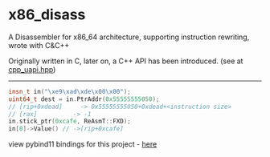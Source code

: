 # x86_disass
A Disassembler for x86_64 architecture, supporting instruction rewriting, wrote with C&amp;C++

Originally written in C, later on, a C++ API has been introduced. (see at [cpp_uapi.hpp](https://github.com/HeX0Rci5T/x86_disass/uapi/cpp_uapi.hpp))

---
```c++
insn_t in("\xe9\xad\xde\x00\x00");
uint64_t dest = in.PtrAddr(0x55555555050);
// [rip+0xdead] 	-> 0x55555555050+0xdead+<instruction size>
// [rax]          -> -1
in.stick_ptr(0xcafe, ReAsmT::FXD);
in[0]->Value() // ->[rip+0xcafe]
```

view pybind11 bindings for this project - [here](https://github.com/HeX0Rci5T/x86_pybindings)
